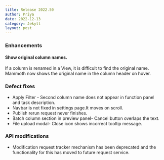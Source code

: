 ```yaml
---
title: Release 2022.50
author: Priya
date: 2022-12-13
category: Jekyll
layout: post
---
```


### Enhancements

#### Show original column names.
If a column is renamed in a View, it is difficult to find the original name. Mammoth now shows the original name in the column header on hover.

### Defect fixes

* Apply Filter - Second column name does not appear in function panel and task description.
* Navbar is not fixed in settings page.It moves on scroll. 
* Publish rerun request never finishes.
* Batch column section in preview panel- Cancel button overlaps the text.
* File upload modal- Close icon shows incorrect tooltip message.

### API modifications
* Modification request tracker mechanism has been deprecated and the functionality for this has moved to future request service.